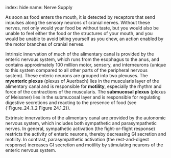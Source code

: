 index: hide
name: Nerve Supply

As soon as food enters the mouth, it is detected by receptors that send impulses along the sensory neurons of cranial nerves. Without these nerves, not only would your food be without taste, but you would also be unable to feel either the food or the structures of your mouth, and you would be unable to avoid biting yourself as you chew, an action enabled by the motor branches of cranial nerves.

Intrinsic innervation of much of the alimentary canal is provided by the enteric nervous system, which runs from the esophagus to the anus, and contains approximately 100 million motor, sensory, and interneurons (unique to this system compared to all other parts of the peripheral nervous system). These enteric neurons are grouped into two plexuses. The  **myenteric plexus** (plexus of Auerbach) lies in the muscularis layer of the alimentary canal and is responsible for  **motility**, especially the rhythm and force of the contractions of the muscularis. The  **submucosal plexus** (plexus of Meissner) lies in the submucosal layer and is responsible for regulating digestive secretions and reacting to the presence of food (see {'Figure_24_1_2 Figure 24.1.2}).

Extrinsic innervations of the alimentary canal are provided by the autonomic nervous system, which includes both sympathetic and parasympathetic nerves. In general, sympathetic activation (the fight-or-flight response) restricts the activity of enteric neurons, thereby decreasing GI secretion and motility. In contrast, parasympathetic activation (the rest-and-digest response) increases GI secretion and motility by stimulating neurons of the enteric nervous system.
